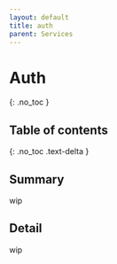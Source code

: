 ```yaml
---
layout: default
title: auth
parent: Services
---
```


# Auth
{: .no_toc }

## Table of contents
{: .no_toc .text-delta }

## Summary
wip

## Detail
wip